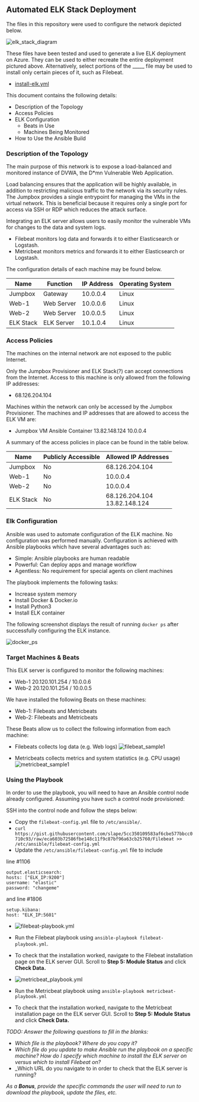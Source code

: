 ## Automated ELK Stack Deployment

The files in this repository were used to configure the network depicted below.

![elk_stack_diagram](images/elk_stack_diagram.png)

These files have been tested and used to generate a live ELK deployment on Azure. They can be used to either recreate the entire deployment pictured above. Alternatively, select portions of the _____ file may be used to install only certain pieces of it, such as Filebeat.

  - [install-elk.yml](install-elk.yml)

This document contains the following details:
- Description of the Topology
- Access Policies
- ELK Configuration
  - Beats in Use
  - Machines Being Monitored
- How to Use the Ansible Build


### Description of the Topology

The main purpose of this network is to expose a load-balanced and monitored instance of DVWA, the D*mn Vulnerable Web Application.

Load balancing ensures that the application will be highly available, in addition to restricting malicious traffic to the network via its security rules. The Jumpbox provides a single entrypoint for managing the VMs in the virtual network. This is beneficial because it requires only a single port for access via SSH or RDP which reduces the attack surface.

Integrating an ELK server allows users to easily monitor the vulnerable VMs for changes to the data and system logs.
- Filebeat monitors log data and forwards it to either Elasticsearch or Logstash.
- Metricbeat monitors metrics and forwards it to either Elasticsearch or Logstash.

The configuration details of each machine may be found below.

| Name      | Function       | IP Address | Operating System |
|-----------|----------------|------------|------------------|
| Jumpbox   | Gateway        | 10.0.0.4   | Linux            |
| Web-1     | Web Server     | 10.0.0.6   | Linux            |
| Web-2     | Web Server     | 10.0.0.5   | Linux            |
| ELK Stack | ELK Server     | 10.1.0.4   | Linux            |

### Access Policies

The machines on the internal network are not exposed to the public Internet. 

Only the Jumpbox Provisioner and ELK Stack(?) can accept connections from the Internet. Access to this machine is only allowed from the following IP addresses:
- 68.126.204.104

Machines within the network can only be accessed by the Jumpbox Provisioner. The machines and IP addresses that are allowed to access the ELK VM are:
- Jumpbox VM Ansible Container 13.82.148.124 10.0.0.4

A summary of the access policies in place can be found in the table below.

| Name      | Publicly Accessible | Allowed IP Addresses            |
|-----------|---------------------|---------------------------------|
| Jumpbox   | No                  | 68.126.204.104                  |
| Web-1     | No                  | 10.0.0.4                        |
| Web-2     | No                  | 10.0.0.4                        |
| ELK Stack | No                  | 68.126.204.104<br>13.82.148.124 |

### Elk Configuration

Ansible was used to automate configuration of the ELK machine. No configuration was performed manually. Configuration is achieved with Ansible playbooks which have several advantages such as:
- Simple: Ansible playbooks are human readable
- Powerful: Can deploy apps and manage workflow
- Agentless: No requirement for special agents on client machines

The playbook implements the following tasks:
- Increase system memory
- Install Docker & Docker.io
- Install Python3
- Install ELK container

The following screenshot displays the result of running `docker ps` after successfully configuring the ELK instance.

![docker_ps](images/docker_ps.png)

### Target Machines & Beats
This ELK server is configured to monitor the following machines:
- Web-1 20.120.101.254 / 10.0.0.6
- Web-2 20.120.101.254 / 10.0.0.5

We have installed the following Beats on these machines:
- Web-1: Filebeats and Metricbeats
- Web-2: Filebeats and Metricbeats

These Beats allow us to collect the following information from each machine:
- Filebeats collects log data (e.g. Web logs)
![filebeat_sample1](/images/filebeat_sample1.png)


- Metricbeats collects metrics and system statistics (e.g. CPU usage)
![metricbeat_sample1](/images/metricbeat_sample1.png)
 
### Using the Playbook
In order to use the playbook, you will need to have an Ansible control node already configured. Assuming you have such a control node provisioned: 

SSH into the control node and follow the steps below:
- Copy the `filebeat-config.yml` file to `/etc/ansible/`.
- `curl https://gist.githubusercontent.com/slape/5cc350109583af6cbe577bbcc0710c93/raw/eca603b72586fbe148c11f9c87bf96a63cb25760/Filebeat >> /etc/ansible/filebeat-config.yml`
- Update the `/etc/ansible/filebeat-config.yml` file to include

line #1106
```
output.elasticsearch:
hosts: ["ELK_IP:9200"]
username: "elastic"
password: "changeme"
```
and line #1806
```
setup.kibana:
host: "ELK_IP:5601"
```
- ![filebeat-playbook.yml](filebeat-playbook.yml)
- Run the Filebeat playbook using `ansible-playbook filebeat-playbook.yml`.
- To check that the installation worked, navigate to the Filebeat installation page on the ELK server GUI. Scroll to **Step 5: Module Status** and click **Check Data.**

- ![metricbeat_playbook.yml](metricbeat-playbook.yml)
- Run the Metricbeat playbook using `ansible-playbook metricbeat-playbook.yml`
- To check that the installation worked, navigate to the Metricbeat installation page on the ELK server GUI. Scroll to **Step 5: Module Status** and click **Check Data.**


_TODO: Answer the following questions to fill in the blanks:_
- _Which file is the playbook? Where do you copy it?_
- _Which file do you update to make Ansible run the playbook on a specific machine? How do I specify which machine to install the ELK server on versus which to install Filebeat on?_
- _Which URL do you navigate to in order to check that the ELK server is running?

_As a **Bonus**, provide the specific commands the user will need to run to download the playbook, update the files, etc._
